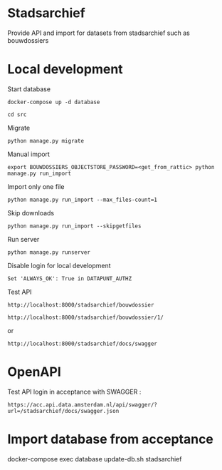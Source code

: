 # Stadsarchief

Provide API and import for datasets from stadsarchief such as bouwdossiers


# Local development

Start database

`docker-compose up -d database
`

`cd src `

Migrate

`python manage.py migrate
`

Manual import


`export BOUWDOSSIERS_OBJECTSTORE_PASSWORD=<get_from_rattic>
python manage.py run_import`

Import only one file

`python manage.py run_import --max_files-count=1`

Skip downloads

`python manage.py run_import --skipgetfiles`


Run server

`python manage.py runserver`


Disable login for local development


`Set 'ALWAYS_OK': True in DATAPUNT_AUTHZ`

Test API

`http://localhost:8000/stadsarchief/bouwdossier`

`http://localhost:8000/stadsarchief/bouwdossier/1/`

or

`http://localhost:8000/stadsarchief/docs/swagger`



# OpenAPI

Test API login in acceptance with SWAGGER :
 
`https://acc.api.data.amsterdam.nl/api/swagger/?url=/stadsarchief/docs/swagger.json`


# Import database from acceptance


docker-compose exec database update-db.sh stadsarchief <your username>